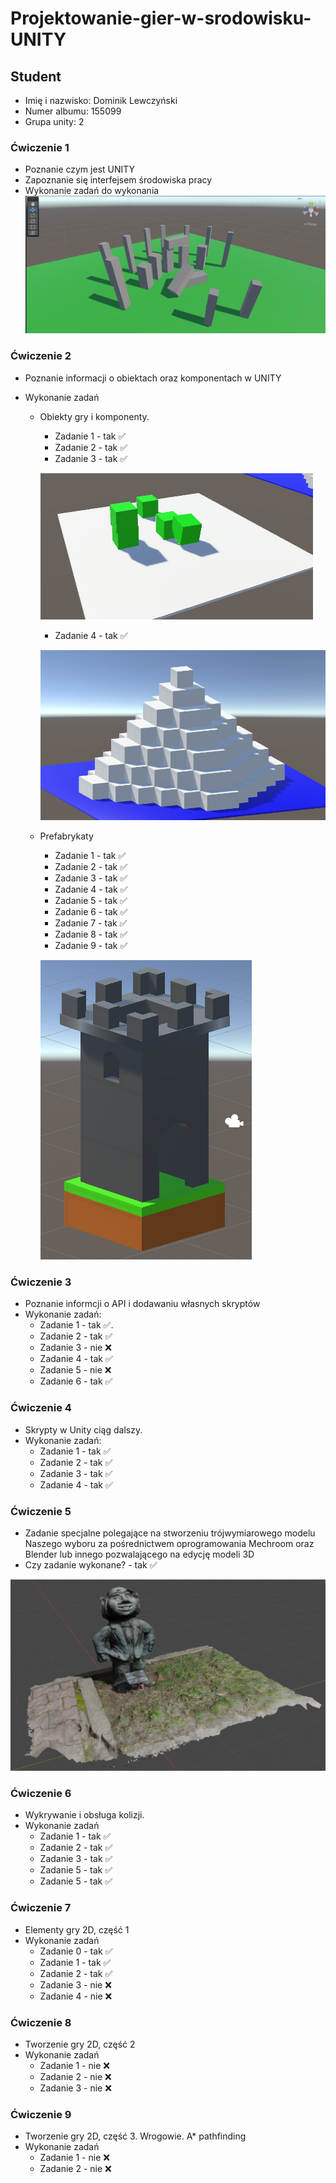 # Projektowanie-gier-w-srodowisku-UNITY

## Student

- Imię i nazwisko: Dominik Lewczyński
- Numer albumu: 155099
- Grupa unity: 2

### Ćwiczenie 1

- Poznanie czym jest UNITY
- Zapoznanie się interfejsem środowiska pracy
- Wykonanie zadań do wykonania
  ![Model of Stonehenge](./images/lab_01/Stonehenge.png)

### Ćwiczenie 2

- Poznanie informacji o obiektach oraz komponentach w UNITY
- Wykonanie zadań

  - Obiekty gry i komponenty.

    - Zadanie 1 - tak ✅
    - Zadanie 2 - tak ✅
    - Zadanie 3 - tak ✅

    ![Model of Objects with Rigitbody component](./images/lab_02/ObjectAndComponent.png)

    - Zadanie 4 - tak ✅

    ![Model of Piramid](./images/lab_02/Piramid.png)

  - Prefabrykaty

    - Zadanie 1 - tak ✅
    - Zadanie 2 - tak ✅
    - Zadanie 3 - tak ✅
    - Zadanie 4 - tak ✅
    - Zadanie 5 - tak ✅
    - Zadanie 6 - tak ✅
    - Zadanie 7 - tak ✅
    - Zadanie 8 - tak ✅
    - Zadanie 9 - tak ✅

    ![Model of Castle tower](./images/lab_02/CastleTower.png)

### Ćwiczenie 3

- Poznanie informcji o API i dodawaniu własnych skryptów
- Wykonanie zadań:
  - Zadanie 1 - tak ✅.
  - Zadanie 2 - tak ✅
  - Zadanie 3 - nie ❌
  - Zadanie 4 - tak ✅
  - Zadanie 5 - nie ❌
  - Zadanie 6 - tak ✅

### Ćwiczenie 4

- Skrypty w Unity ciąg dalszy.
- Wykonanie zadań:
  - Zadanie 1 - tak ✅
  - Zadanie 2 - tak ✅
  - Zadanie 3 - tak ✅
  - Zadanie 4 - tak ✅

### Ćwiczenie 5

- Zadanie specjalne polegające na stworzeniu trójwymiarowego modelu Naszego wyboru za pośrednictwem oprogramowania Mechroom oraz Blender lub innego pozwalającego na edycję modeli 3D
- Czy zadanie wykonane? - tak ✅

![Model from blender](lab_05/Screenshot%20z%20Blender.png)

### Ćwiczenie 6
- Wykrywanie i obsługa kolizji.
- Wykonanie zadań
  - Zadanie 1 - tak ✅
  - Zadanie 2 - tak ✅
  - Zadanie 3 - tak ✅
  - Zadanie 5 - tak ✅
  - Zadanie 5 - tak ✅

### Ćwiczenie 7
- Elementy gry 2D, część 1
- Wykonanie zadań
  - Zadanie 0 - tak ✅
  - Zadanie 1 - tak ✅
  - Zadanie 2 - tak ✅
  - Zadanie 3 - nie ❌
  - Zadanie 4 - nie ❌

### Ćwiczenie 8
- Tworzenie gry 2D, część 2
- Wykonanie zadań
  - Zadanie 1 - nie ❌
  - Zadanie 2 - nie ❌
  - Zadanie 3 - nie ❌

### Ćwiczenie 9
- Tworzenie gry 2D, część 3. Wrogowie. A* pathfinding
- Wykonanie zadań
  - Zadanie 1 - nie ❌
  - Zadanie 2 - nie ❌